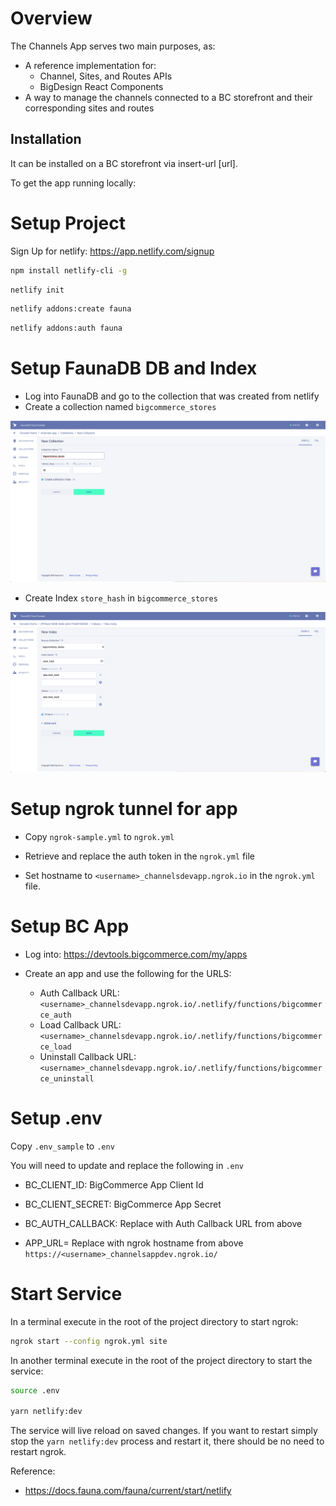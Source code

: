 # Overview

The Channels App serves two main purposes, as:

 -  A reference implementation for:
	- Channel, Sites, and Routes APIs 
	- BigDesign React Components
 -	A way to manage the channels connected to a BC storefront and their corresponding sites and routes

## Installation

It can be installed on a BC storefront via insert-url [url].

To get the app running locally:

# Setup Project

Sign Up for netlify: https://app.netlify.com/signup

```bash
npm install netlify-cli -g
```

```bash
netlify init
```

```bash
netlify addons:create fauna
```

```bash
netlify addons:auth fauna
```

# Setup FaunaDB DB and Index

- Log into FaunaDB and go to the collection that was created from netlify
- Create a collection named `bigcommerce_stores`

![Create Collection Image](./instructions/create_collection.png)

- Create Index `store_hash` in `bigcommerce_stores`

![Create Index Image](./instructions/create_index.png)

# Setup ngrok tunnel for app

- Copy `ngrok-sample.yml` to `ngrok.yml`
- Retrieve and replace the auth token in the `ngrok.yml` file

- Set hostname to `<username>_channelsdevapp.ngrok.io` in the `ngrok.yml` file.

# Setup BC App

- Log into: https://devtools.bigcommerce.com/my/apps

- Create an app and use the following for the URLS:
  - Auth Callback URL: `<username>_channelsdevapp.ngrok.io/.netlify/functions/bigcommerce_auth`
  - Load Callback URL: `<username>_channelsdevapp.ngrok.io/.netlify/functions/bigcommerce_load`
  - Uninstall Callback URL: `<username>_channelsdevapp.ngrok.io/.netlify/functions/bigcommerce_uninstall`

# Setup .env

Copy `.env_sample` to `.env`

You will need to update and replace the following in `.env`

- BC_CLIENT_ID: BigCommerce App Client Id
- BC_CLIENT_SECRET: BigCommerce App Secret

- BC_AUTH_CALLBACK: Replace with Auth Callback URL from above
- APP_URL= Replace with ngrok hostname from above `https://<username>_channelsappdev.ngrok.io/`

# Start Service

In a terminal execute in the root of the project directory to start ngrok: 

```bash
ngrok start --config ngrok.yml site
```

In another terminal execute in the root of the project directory to start the service: 

```bash
source .env

yarn netlify:dev
```

The service will live reload on saved changes.  If you want to restart simply stop the `yarn netlify:dev` process and restart it, 
there should be no need to restart ngrok.

Reference: 
- https://docs.fauna.com/fauna/current/start/netlify



